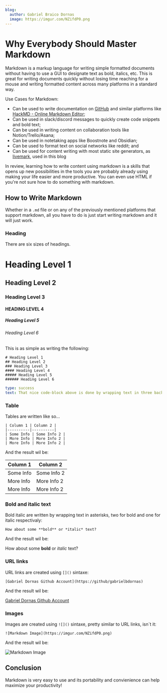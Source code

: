 ```yaml
---
blog:
  author: Gabriel Braico Dornas
  image: https://imgur.com/NZifdP0.png
---
```


# Why Everybody Should Master Markdown

Markdown is a markup language for writing simple formatted documents without having to use a GUI to designate text as bold, italics, etc. 
This is great for writing documents quickly without losing time reaching for a mouse and writing formatted content across many platforms in a standard way.

Use Cases for Markdown:

- Can be used to write documentation on [GitHub](https://github.com) and similar platforms like [HackMD - Online Markdown Editor](https://hackmd.io/);
- Can be used in slack/discord messages to quickly create code snippets and bold text;
- Can be used in writing content on collaboration tools like Notion/Trello/Asana;
- Can be used in notetaking apps like Boostnote and Obsidian;
- Can be used to format text on social networks like reddit; and
- Can be used for content writing with most static site generators, as [livemark](https://livemark.frictionlessdata.io/), used in this blog

In review, learning how to write content using markdown is a skills that opens up new possibilities in the tools you are probably already using making your life easier and more productive.
You can even use HTML if you're not sure how to do something with markdown.

## How to Write Markdown

Whether in a `.md` file or on any of the previously mentioned platforms that support markdown, all you have to do is just start writing markdown and it will just work.

### Heading

There are six sizes of headings.

# Heading Level 1
##  Heading Level 2
###  Heading Level 3
####  HEADING LEVEL 4
#####  Heading Level 5
######  Heading Level 6

This is as simple as writing the following:

```
# Heading Level 1
## Heading Level 2
### Heading Level 3
#### Heading Level 4
##### Heading Level 5
###### Heading Level 6
```

```yaml remark
type: success
text: That nice code-block above is done by wrapping text in three backticks (```) before and after the code-block.
```

### Table

Tables are written like so…

```
| Column 1 | Column 2 |
|----------|----------|
| Some Info | Some Info 2 |
| More Info | More Info 2 |
| More Info | More Info 2 |
```

And the result wil be:

| Column 1 | Column 2 |
|----------|----------|
| Some Info | Some Info 2 |
| More Info | More Info 2 |
| More Info | More Info 2 |

### Bold and italic text

Bold italic are written by wrapping text in asterisks, two for bold and one for italic respectivaly:

```
How about some **bold** or *italic* text?
```

And the result wil be:

How about some **bold** or *italic* text?

### URL links

URL links are created using `[]()` sintaxe:

```
[Gabriel Dornas Github Account](https://github/gabrielbdornas)
```
And the result wil be:

[Gabriel Dornas Github Account](https://github/gabrielbdornas)

### Images

Images are created using `![]()` sintaxe, pretty similar to URL links, isn`t it:

```
![Markdown Image](https://imgur.com/NZifdP0.png)
```

And the result wil be:

![Markdown Image](https://imgur.com/NZifdP0.png)

## Conclusion

Markdown is very easy to use and its portability and convienience can help maximize your productivity!